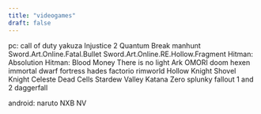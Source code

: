 ```yaml
---
title: "videogames"
draft: false
---
```

pc:
call of duty
yakuza
Injustice 2
Quantum Break
manhunt
Sword.Art.Online.Fatal.Bullet 
Sword.Art.Online.RE.Hollow.Fragment 
Hitman: Absolution Hitman: Blood Money 
There is no light 
Ark 
OMORI
doom hexen
immortal
dwarf fortress
hades
factorio
rimworld
Hollow Knight 
Shovel Knight 
Celeste 
Dead Cells 
Stardew Valley 
Katana Zero 
splunky
fallout 1 and 2
daggerfall

android:
naruto NXB NV

